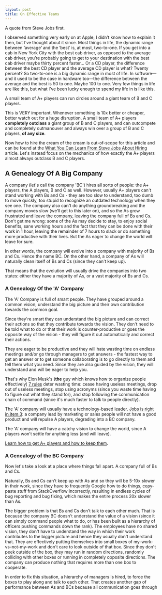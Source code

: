 ```yaml
---
layout: post
title: On Effective Teams
---
```


A quote from Steve Jobs first.

I observed something very early on at Apple, I didn’t know how to explain it then, but I’ve thought about it since.
Most things in life, the dynamic range between ‘average’ and the ‘best’ is, at most,
two-to-one. If you get into a cab in New York City with the best cab driver, as opposed to
the average cab driver, you’re probably going to get to your destination with the best cab driver
maybe thirty percent faster… Or a CD player, the difference between the best CD player and the
average CD player is what? Twenty percent? So two-to-one is a big dynamic range in most of life.
In software—and it used to be the case in hardware too—the difference between the average and the best is 50 to one. Maybe 100 to one.
Very few things in life are like this, but what I’ve been lucky enough to spend my life in is like this.

A small team of A+ players can run circles around a giant team of B and C players.

This is VERY important. Whenever something is 10x better or cheaper, better watch out for a huge disruption.
A small team of A+ players **completely outclass** a giant group of B and C players, and can outcompete
and completely outmanouver and always win over a group of B and C players, **of any size**.

Now how to hire the cream of the cream is out-of-scope for this article and can be found at
the [What You Can Learn From Steve Jobs About Hiring](https://artisantalent.com/steve-jobs-about-hiring/)
article. Let's instead focus on the mechanics of how exactly the A+ players almost always outclass B and C players.

## A Genealogy Of A Big Company

A company (let's call the company 'BC') hires all sorts of people: the A+ players, the A players, B and C as well.
However, usually A+ players can't stand working with Bs and Cs - they are too slow to understand,
too dumb to move quickly, too stupid to recognize an outdated technology when they see one.
The company also can't do anything groundbreaking and the company moves slow (we'll get to this later on), and so the As
grow frustrated and leave the company, leaving the company full of Bs and Cs. Don't get me
wrong: some of the As may decide to stay, to enjoy social benefits, sane working hours
and the fact that they can be done with their work in 1 hour, leaving the remainder of 7
hours to slack or do something more productive with their lives. But the As eager to change the world
will leave for sure.

In other words, the company will evolve into a company with majority of Bs and Cs. Hence the name BC.
On the other hand, a company of As will naturally clean itself of Bs and Cs (since they can't keep up).

That means that the evolution will usually drive the companies into two states: either they
have a majority of As, or a vast majority of Bs and Cs.

### A Genealogy Of the 'A' Company

The 'A' Company is full of smart people. They have grouped around a common vision,
understand the big picture and their own contribution towards the common goal.

Since they're smart they can understand the big picture and can correct their actions
so that they contribute towards the vision. They don't need to be told what to do
or that their work is counter-productive or goes the opposite way of the vision - they
will figure it out automatically and correct their actions.

They are eager to be productive and they will hate wasting time on endless meetings
and/or go through managers to get answers - the fastest way to get an answer or to get
someone collaborating is to go directly to them and tell them what you need. Since
they are also guided by the vision, they will understand and will be eager to help you.

That's why Elon Musk's (**the** guy which knows how to organize people effectively)
[7 rules](https://www.inc.com/jeff-haden/productivity-rules-elon-musk-says-every-effective-leader-should-embrace.html)
deter wasting time: cease having useless meetings, drop out of useless meetings,
stop using acronyms (since you waste time having to figure out what they stand for),
and stop following the communication chain of command (since it's much faster to talk
to people directly).

The 'A' company will usually have a technology-based leader. [Jobs is right in item 3](https://www.pastemagazine.com/tech/the-eight-most-important-passages-from-steve-jobs-the-lost-interview/):
a company lead by marketing or sales people will not have a good product and will repulse
A players, degrading into a BC company.

The 'A' company will have a catchy vision to change the world, since A players won't settle for anything less (and will leave).

[Learn how to get A+ players and how to keep them](https://talentrust.com/blog/how-steve-jobs-got-the-a-players-and-kept-them/).

### A Genealogy of the BC Company

Now let's take a look at a place where things fall apart. A company full of Bs and Cs.

Naturally, Bs and Cs can't keep up with As and so they will be 5-10x slower in their work,
since they have to frequently Google how to do things, copy-paste stuff from StackOverflow
incorrectly, resulting in endless cycles of bug reporting and bug fixing, which
makes the entire process 20x slower than As.

The bigger problem is that Bs and Cs don't talk to each other much. That is because
the company BC doesn't understand the value of a vision (since it can simply command people what to do, or
has been built as a hierarchy of officers pushing commands down the rank).
The employees have no shared vision, they don't have to understand the way in which their work contributes
to the bigger picture and hence they usually don't understand that. They are effectively putting
themselves into small boxes of my-work-vs-not-my-work and don't care to look outside of that box.
Since they don't peek outside of the box, they may run in random directions, randomly colliding with other
boxes or running in completely opposite directions. The company can produce nothing that
requires more than one box to cooperate.

In order to fix this situation, a hierarchy of managers is hired, to force the boxes to play
along and talk to each other. That creates another gap of performance between As and BCs
because all communication goes through 
